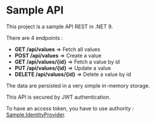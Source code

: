 # Sample API

This project is a sample API REST in .NET 9.

There are 4 endpoints :
- **GET /api/values** => Fetch all values
- **POST /api/values** => Create a value
- **GET /api/values/{id}** => Fetch a value by id
- **PUT /api/values/{id}** => Update a value
- **DELETE /api/values/{id}** => Delete a value by id

The data are persisted in a very simple in-memory storage.

This API is secured by JWT authentication.

To have an access token, you have to use authority : [Sample.IdentityProvider](https://github.com/kevsofr/Sample.IdentityProvider).
